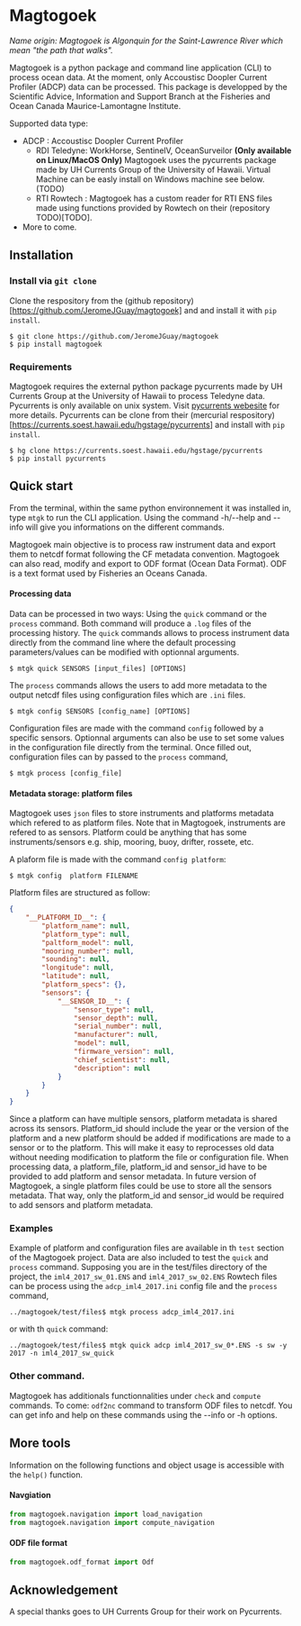 # Magtogoek 
*Name origin: Magtogoek is Algonquin for the Saint-Lawrence River which mean "the path that walks".*

Magtogoek is a python package and command line application (CLI) to process ocean data. 
At the moment, only Accoustisc Doopler Current Profiler (ADCP) data can be processed. 
This package is developped by the Scientific Advice, Information and Support Branch at the Fisheries and Ocean Canada Maurice-Lamontagne Institute.

Supported data type:

* ADCP : Accoustisc Doopler Current Profiler 
  - RDI Teledyne: WorkHorse, SentinelV, OceanSurveilor **(Only available on Linux/MacOS Only)**
    Magtogoek uses the pycurrents package made by UH Currents Group of the University of Hawaii.
    Virtual Machine can be easly install on Windows machine see below.(TODO)
  - RTI Rowtech : 
    Magtogoek has a custom reader for RTI ENS files made using functions provided by Rowtech on
    their (repository TODO)[TODO].
* More to come.

## Installation
### Install via `git clone`
Clone the respository from the (github repository)[https://github.com/JeromeJGuay/magtogoek] and and install it with `pip install`. 
```shell
$ git clone https://github.com/JeromeJGuay/magtogoek
$ pip install magtogoek
```
### Requirements
Magtogoek requires the external python package pycurrents made by UH Currents Group at the University of Hawaii to process Teledyne data. Pycurrents is only available on unix system. Visit [pycurrents webesite](https://currents.soest.hawaii.edu/ocn_data_analysis/installation.html) for more details.
Pycurrents can be clone from their (mercurial respository)[https://currents.soest.hawaii.edu/hgstage/pycurrents] and install with `pip install`.
```shell
$ hg clone https://currents.soest.hawaii.edu/hgstage/pycurrents
$ pip install pycurrents
```
## Quick start
From the terminal, within the same python environnement it was installed in, type `mtgk` to run the CLI application. 
Using the command -h/--help and --info will give you informations on the different commands.

Magtogoek main objective is to process raw instrument data and export them to netcdf format following the CF metadata convention. 
Magtogoek can also read, modify and export to ODF format (Ocean Data Format).
ODF is a text format used by Fisheries an Oceans Canada.

#### Processing data
Data can be processed in two ways: Using the `quick` command or the `process` command. 
Both command will produce a `.log` files of the processing history.
The `quick` commands allows to process instrument data directly from the command line where the default processing parameters/values can be modified with optionnal arguments.
```Shell
$ mtgk quick SENSORS [input_files] [OPTIONS]
```
The `process` commands allows the users to add more metadata to the output netcdf files using configuration files which are `.ini` files.
```Shell
$ mtgk config SENSORS [config_name] [OPTIONS]
```
Configuration files are made with the command `config` followed by a specific sensors. 
Optionnal arguments can also be use to set some values in the configuration file directly from the terminal.
Once filled out, configuration files can by passed to the `process` command,
```Shell
$ mtgk process [config_file]

```

#### Metadata storage: platform files
Magtogoek uses `json` files to store instruments and platforms metadata which refered to as platform files.
Note that in Magtogoek, instruments are refered to as sensors. 
Platform could be anything that has some instruments/sensors e.g. ship, mooring, buoy, drifter, rossete, etc.

A plaform file is made with the command `config platform`:
```Shell
$ mtgk config  platform FILENAME 
```
Platform files are structured as follow:

```json
{
    "__PLATFORM_ID__": {
        "platform_name": null,
        "platform_type": null,
        "paltform_model": null,
        "mooring_number": null,
        "sounding": null,
        "longitude": null,
        "latitude": null,
        "platform_specs": {},
        "sensors": {
            "__SENSOR_ID__": {
                "sensor_type": null,
                "sensor_depth": null,
                "serial_number": null,
                "manufacturer": null,
                "model": null,
                "firmware_version": null,
                "chief_scientist": null,
                "description": null
            }
        }
    }
}
```

Since a platform can have multiple sensors, platform metadata is shared across its sensors.
Platform\_id should include the year or the version of the platform and a new platform should be added if modifications are made to a sensor or to the platform.
This will make it easy to reprocesses old data without needing modification to platform the file or configuration file. 
When processing data, a platform\_file, platform\_id and sensor\_id have to be provided to add platform and sensor metadata.
In future version of Magtogoek, a single platform files could be use to store all the sensors metadata. 
That way, only the platform\_id and sensor\_id would be required to add sensors and platform metadata. 

### Examples
Example of platform and configuration files are available in th `test` section of the Magtogoek project. 
Data are also included to test the `quick` and `process` command.
Supposing you are in the test/files directory of the project, the `iml4_2017_sw_01.ENS` and `iml4_2017_sw_02.ENS` Rowtech files can be process using the `adcp_iml4_2017.ini` config file and the `process` command,
```shell
../magtogoek/test/files$ mtgk process adcp_iml4_2017.ini
```
or with th `quick` command:
```shell
../magtogoek/test/files$ mtgk quick adcp iml4_2017_sw_0*.ENS -s sw -y 2017 -n iml4_2017_sw_quick
```


### Other command.

Magtogoek has additionals functionnalities under `check` and `compute` commands.
To come: `odf2nc` command to transform ODF files to netcdf.
You can get info and help on these commands using the --info or -h options.

## More tools
Information on the following functions and object usage is accessible with the `help()` function.
#### Navgiation 
```python
from magtogoek.navigation import load_navigation
from magtogoek.navigation import compute_navigation
```
#### ODF file format
```python
from magtogoek.odf_format import Odf
```
## Acknowledgement
A special thanks goes to UH Currents Group for their work on Pycurrents.

